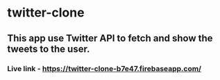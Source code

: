 # twitter-clone

## This app use Twitter API to fetch and show the tweets to the user.

### Live link - https://twitter-clone-b7e47.firebaseapp.com/

